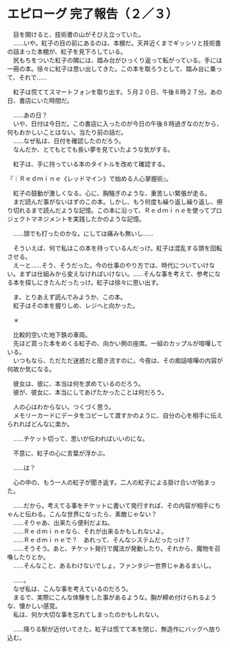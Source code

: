 # エピローグ 完了報告（２／３）

　目を開けると、技術書の山がそびえ立っていた。  
　……いや。紅子の目の前にあるのは、本棚だ。天井近くまでギッシリと技術書の詰まった本棚が、紅子を見下ろしている。  
　尻もちをついた紅子の隣には、踏み台がひっくり返って転がっている。手には一冊の本。徐々に紅子は思い出してきた。この本を取ろうとして、踏み台に乗って、それで……

　紅子は慌ててスマートフォンを取り出す。５月２０日、午後８時２７分。あの日、書店にいた時間だ。

　……あの日？  
　いや、日付は今日だ。この書店に入ったのが今日の午後８時過ぎなのだから、何もおかしいことはない。当たり前の話だ。  
　……なぜ私は、日付を確認したのだろう。  
　なんだか、とてもとても長い夢を見ていたような気がする。

　紅子は、手に持っている本のタイトルを改めて確認する。

『｜Ｒｅｄｍｉｎｅ《レッドマイン》で始める人心掌握術』。

　紅子の鼓動が激しくなる。心に、胸騒ぎのような、重苦しい緊張が走る。  
　まだ読んだ事がないはずのこの本。しかし、もう何度も繰り返し繰り返し、擦り切れるまで読んだような記憶。この本に沿って、Ｒｅｄｍｉｎｅを使ってプロジェクトマネジメントを実践したかのような記憶。

　……頭でも打ったのかな。にしては痛みも無いし……

　そういえば、何で私はこの本を持っているんだっけ。紅子は混乱する頭を回転させる。  
　えーと……そう、そうだった。今の仕事のやり方では、時代についていけない。まずは仕組みから変えなければいけない。……そんな事を考えて、参考になる本を探しにきたんだったっけ。紅子は徐々に思い出す。

　ま、とりあえず読んでみようか、この本。  
　紅子はその本を握りしめ、レジへと向かった。

　＊

　比較的空いた地下鉄の車両。  
　先ほど買った本をめくる紅子の、向かい側の座席。一組のカップルが喧嘩している。  
　いつもなら、ただただ迷惑だと聞き流すのに。今夜は、その痴話喧嘩の内容が何故か気になる。

　彼女は、彼に、本当は何を求めているのだろう。  
　彼が、彼女に、本当にしてあげたかったことは何だろう。

　人の心はわからない。つくづく思う。  
　メモリーカードにデータをコピーして渡すかのように、自分の心を相手に伝えられればどんなに楽か。

　……チケット切って、思いが伝わればいいのにな。

　不意に、紅子の心に言葉が浮かぶ。

　……は？

　心の中の、もう一人の紅子が聞き返す。二人の紅子による掛け合いが始まった。

　……だから。考えてる事をチケットに書いて発行すれば、その内容が相手にちゃんと伝わる。こんな世界になったら、素敵じゃない？  
　……そりゃあ、出来たら便利だよね。  
　……Ｒｅｄｍｉｎｅなら、それが出来るかもしれないよ。  
　……Ｒｅｄｍｉｎｅで？　あれって、そんなシステムだったっけ？  
　……そうそう。あと、チケット発行で魔法が発動したり。それから、魔物を召喚したりとか。  
　……そんなこと、あるわけないでしょ。ファンタジー世界じゃあるまいし。

　……。  
　なぜ私は、こんな事を考えているのだろう。  
　まるで、実際にこんな体験をした事があるような。胸が締め付けられるような、懐かしい感覚。  
　私は、何か大切な事を忘れてしまったのかもしれない。

　……降りる駅が近付いてきた。紅子は慌てて本を閉じ、無造作にバッグへ放り込む。
